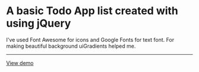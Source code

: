 # A basic Todo App list created with using jQuery
I've used Font Awesome for icons and Google Fonts for text font.
For making beautiful background uiGradients helped me.
_______________________________
<a href="https://mrjeyhun.github.io/ToDoList/">View demo</a>

